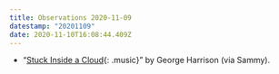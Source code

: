 ```yaml
---
title: Observations 2020-11-09
datestamp: "20201109"
date: 2020-11-10T16:08:44.409Z
---
```

- “[Stuck Inside a Cloud](https://www.youtube.com/watch?v=6daBIzxbqSY){: .music}” by George Harrison (via Sammy).